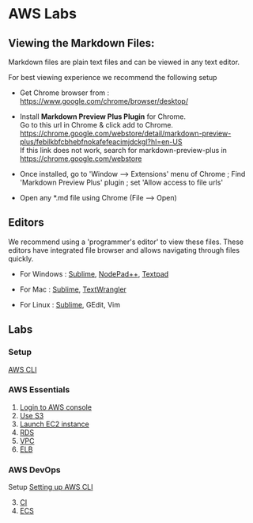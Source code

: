 <link rel='stylesheet' href='assets/css/main.css'/>

# AWS Labs

## Viewing the Markdown Files:

Markdown files are plain text files and can be viewed in any text editor.

For best viewing experience we recommend the following setup

* Get Chrome browser from : https://www.google.com/chrome/browser/desktop/

* Install **Markdown Preview Plus Plugin** for Chrome.  
Go to this url in Chrome & click add to Chrome.  
https://chrome.google.com/webstore/detail/markdown-preview-plus/febilkbfcbhebfnokafefeacimjdckgl?hl=en-US  
If this link does not work, search for markdown-preview-plus in https://chrome.google.com/webstore

* Once installed, go to 'Window --> Extensions' menu of Chrome ;   Find 'Markdown Preview Plus' plugin ;  set 'Allow access to file urls'

* Open any *.md file using Chrome (File --> Open)


## Editors
We recommend using a 'programmer's editor' to view these files. These editors have integrated file browser and allows navigating through files quickly.
* For Windows : [Sublime](http://www.sublimetext.com/), [NodePad++](http://notepad-plus-plus.org/), [Textpad](http://www.textpad.com/)

* For Mac : [Sublime](http://www.sublimetext.com/),  [TextWrangler](http://www.barebones.com/products/textwrangler/)

* For Linux : [Sublime](http://www.sublimetext.com/), GEdit, Vim




## Labs

### Setup
[AWS CLI](aws-cli.md)


### AWS Essentials
1. [Login to AWS console](login.md)
2. [Use S3](s3.md)
3. [Launch EC2 instance](launch-ec2-instance.md)
4. [RDS](rds1.md)
5. [VPC](vpc1.md)
6. [ELB](load-balancer-1.md)

### AWS DevOps

Setup [Setting up AWS CLI](aws-cli.md)

3. [CI](ci.md)
5. [ECS](ecs.md)
